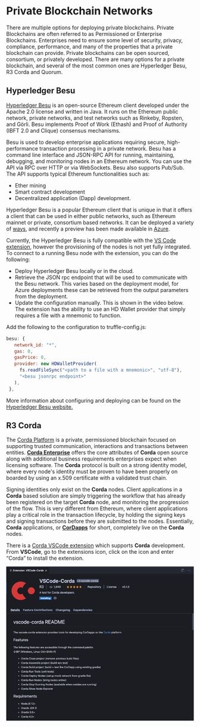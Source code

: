 # Private Blockchain Networks

There are multiple options for deploying private blockchains. Private Blockchains are often referred to as Permissioned or Enterprise Blockchains. Enterprises need to ensure some level of security, privacy, compliance, performance, and many of the properties that a private blockchain can provide. Private blockchains can be open sourced, consortium, or privately developed. There are many options for a private blockchain, and several of the most common ones are Hyperledger Besu, R3 Corda and Quorum.

## Hyperledger Besu

[Hyperledger Besu](https://besu.hyperledger.org/en/stable/) is an open-source Ethereum client developed under the Apache 2.0 license and written in Java. It runs on the Ethereum public network, private networks, and test networks such as Rinkeby, Ropsten, and Görli. Besu implements Proof of Work (Ethash) and Proof of Authority (IBFT 2.0 and Clique) consensus mechanisms.

Besu is used to develop enterprise applications requiring secure, high-performance transaction processing in a private network. Besu has a command line interface and JSON-RPC API for running, maintaining, debugging, and monitoring nodes in an Ethereum network. You can use the API via RPC over HTTP or via WebSockets. Besu also supports Pub/Sub. The API supports typical Ethereum functionalities such as:

- Ether mining
- Smart contract development
- Decentralized application (Dapp) development.

Hyperledger Besu is a popular Ethereum client that is unique in that it offers a client that can be used in either public networks, such as Ethereum mainnet or private, consortium based networks. It can be deployed a variety of [ways](https://besu.hyperledger.org/en/stable/HowTo/Get-Started/Installation-Options/Install-Binaries/), and recently a preview has been made available in [Azure](https://azuremarketplace.microsoft.com/en-us/marketplace/apps/consensys.hyperledger-besu-quickstart?tab=Overview).

Currently, the Hyperledger Besu is fully compatible with the [VS Code extension](https://marketplace.visualstudio.com/items?itemName=AzBlockchain.azure-blockchain), however the provisioning of the nodes is not yet fully integrated. To connect to a running Besu node with the extension, you can do the following:

- Deploy Hyperledger Besu locally or in the cloud.
- Retrieve the JSON rpc endpoint that will be used to communicate with the Besu network. This varies based on the deployment model, for Azure deployments these can be retrieved from the output parameters from the deployment.
- Update the configuration manually. This is shown in the video below. The extension has the ability to use an HD Wallet provider that simply requires a file with a mnemonic to function.

Add the following to the configuration to truffle-config.js:

```javascript
besu: {
   network_id: "*",
   gas: 0,
   gasPrice: 0,
   provider: new HDWalletProvider(
     fs.readFileSync("<path to a file with a mnemonic>", "utf-8"),
     "<besu jsonrpc endpoint>"
   ),
 },
```

More information about configuring and deploying can be found on the [Hyperledger Besu website.](https://besu.hyperledger.org/en/latest/Tutorials/Examples/Private-Network-Example/)

## R3 Corda

The [Corda Platform](https://www.r3.com/corda-platform/) is a private, permissioned blockchain focused on supporting trusted communication, interactions and transactions between entities. [**Corda Enterprise**](https://www.r3.com/corda-enterprise/) offers the core attributes of **Corda** open source along with additional business requirements enterprises expect when licensing software. The **Corda** protocol is built on a strong identity model, where every node's identity must be proven to have been properly on boarded by using an x.509 certificate with a validated trust chain.

Signing identities only exist on the **Corda** nodes. Client applications in a **Corda** based solution are simply triggering the workflow that has already been registered on the target **Corda** node, and monitoring the progression of the flow. This is very different from Ethereum, where client applications play a critical role in the transaction lifecycle, by holding the signing keys and signing transactions before they are submitted to the nodes. Essentially, **Corda** applications, or [**CorDapps**](https://docs.corda.net/docs/corda-os/4.7/cordapp-overview.html) for short, completely live on the **Corda** nodes.

There is a [Corda VSCode extension](https://github.com/corda/vscode-corda) which supports **Corda** development. From **VSCode**, go to the extensions icon, click on the icon and enter “Corda” to install the extension.

![](./Images/VSCode_Corda_Image.png)


